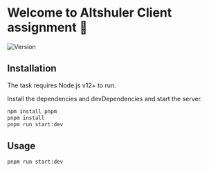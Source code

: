 # Welcome to Altshuler Client assignment 👋

![Version](https://img.shields.io/badge/version-0.1.0-blue.svg?cacheSeconds=2592000)

## Installation

The task requires Node.js v12+ to run.

Install the dependencies and devDependencies and start the server.

```sh
npm install pnpm
pnpm install
pnpm run start:dev
```

## Usage

```sh
pnpm run start:dev
```
